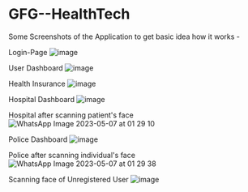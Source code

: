 # GFG--HealthTech
Some Screenshots of the Application to get basic idea how it works -

Login-Page
![image](https://user-images.githubusercontent.com/92735311/236643763-a55b2d38-94aa-4de2-b1eb-2370fede327e.png)

User Dashboard
![image](https://user-images.githubusercontent.com/92735311/236644015-90b6bfa4-a902-4139-9cb1-05a5c348e069.png)


Health Insurance
![image](https://user-images.githubusercontent.com/92735311/236644335-fe43aaea-1faf-4c64-a546-8b0e8079cbb5.png)

Hospital Dashboard
![image](https://user-images.githubusercontent.com/92735311/236644373-0c7a83e0-6298-4b9d-a3e7-5182986edf2c.png)

Hospital after scanning patient's face
![WhatsApp Image 2023-05-07 at 01 29 10](https://user-images.githubusercontent.com/92735311/236644275-5cd6a3c6-d9fa-4cdc-8453-e39813f5a0a3.jpg)


Police Dashboard
![image](https://user-images.githubusercontent.com/92735311/236644387-c5399ccb-51c5-4f7f-8308-b3c95674d0ce.png)

Police after scanning individual's face
![WhatsApp Image 2023-05-07 at 01 29 38](https://user-images.githubusercontent.com/92735311/236644290-49b4f318-3224-494a-8b6a-f689c6761783.jpg)


Scanning face of Unregistered User
![image](https://user-images.githubusercontent.com/92735311/236644396-f2fbf48f-30b3-478c-a16c-09fd1a20078b.png)
